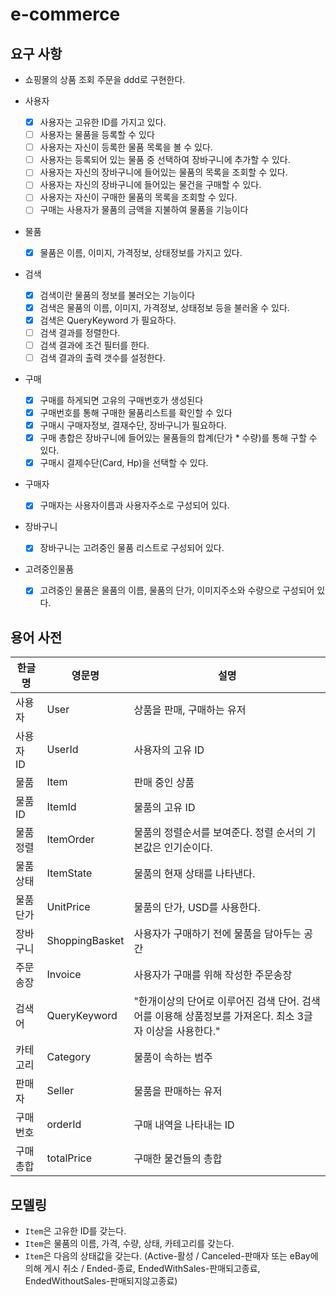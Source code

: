 # e-commerce

## 요구 사항
- 쇼핑몰의 상품 조회 주문을 ddd로 구현한다.

- 사용자
    - [X]  사용자는 고유한 ID를 가지고 있다.
    - [ ]  사용자는 물품을 등록할 수 있다
    - [ ]  사용자는 자신이 등록한 물품 목록을 볼 수 있다.
    - [ ]  사용자는 등록되어 있는 물품 중 선택하여 장바구니에 추가할 수 있다.
    - [ ]  사용자는 자신의 장바구니에 들어있는 물품의 목록을 조회할 수 있다.    
    - [ ]  사용자는 자신의 장바구니에 들어있는 물건을 구매할 수 있다.
    - [ ]  사용자는 자신이 구매한 물품의 목록을 조회할 수 있다.
    - [ ]  구매는 사용자가 물품의 금액을 지불하여 물품을 기능이다  
    
- 물품
    - [X]  물품은 이름, 이미지, 가격정보, 상태정보를 가지고 있다.       
    
- 검색
    - [X]  검색이란 물품의 정보를 불러오는 기능이다
    - [X]  검색은 물품의 이름, 이미지, 가격정보, 상태정보 등을 불러올 수 있다.
    - [X]  검색은 QueryKeyword 가 필요하다.
    - [ ]  검색 결과를 정렬한다.
    - [ ]  검색 결과에 조건 필터를 한다.
    - [ ]  검색 결과의 출력 갯수를 설정한다.
    
- 구매
    - [X] 구매를 하게되면 고유의 구매번호가 생성된다
    - [X] 구매번호를 통해 구매한 물품리스트를 확인할 수 있다
    - [X] 구매시 구매자정보, 결재수단, 장바구니가 필요하다.
    - [X] 구매 총합은 장바구니에 들어있는 물품들의 합계(단가 * 수량)를 통해 구할 수 있다. 
    - [X] 구매시 결제수단(Card, Hp)을 선택할 수 있다.
    
- 구매자
    - [X] 구매자는 사용자이름과 사용자주소로 구성되어 있다.

- 장바구니
    - [X] 장바구니는 고려중인 물품 리스트로 구성되어 있다.

- 고려중인물품
    - [X] 고려중인 물품은 물품의 이름, 물품의 단가, 이미지주소와 수량으로 구성되어 있다.

## 용어 사전

| 한글명 | 영문명 | 설명  |
| --- | --- | --- |
| 사용자 | User | 상품을 판매, 구매하는 유저 |
| 사용자 ID | UserId | 사용자의 고유 ID |
| 물품 | Item | 판매 중인 상품 |
| 물품 ID | ItemId | 물품의 고유 ID |
| 물품 정렬 | ItemOrder | 물품의 정렬순서를 보여준다. 정렬 순서의 기본값은 인기순이다. |
| 물품 상태 | ItemState | 물품의 현재 상태를 나타낸다. |
| 물품 단가 | UnitPrice | 물품의 단가, USD를 사용한다. |
| 장바구니 | ShoppingBasket | 사용자가 구매하기 전에 물품을 담아두는 공간 |
| 주문송장 | Invoice | 사용자가 구매를 위해 작성한 주문송장 |
| 검색어 | QueryKeyword | "한개이상의 단어로 이루어진 검색 단어. 검색어를 이용해 상품정보를 가져온다. 최소 3글자 이상을 사용한다." |
| 카테고리 | Category | 물품이 속하는 범주 |
| 판매자 | Seller | 물품을 판매하는 유저 |
| 구매번호 | orderId | 구매 내역을 나타내는 ID |
| 구매총합 | totalPrice | 구매한 물건들의 총합 |


## 모델링
- `Item`은 고유한 ID를 갖는다.
- `Item`은 물품의 이름, 가격, 수량, 상태, 카테고리를 갖는다.
- `Item`은 다음의 상태값을 갖는다. (Active-활성 / Canceled-판매자 또는 eBay에 의해 게시 취소 / Ended-종료, EndedWithSales-판매되고종료, EndedWithoutSales-판매되지않고종료)